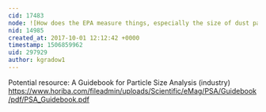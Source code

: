 ```yaml
---
cid: 17483
node: ![How does the EPA measure things, especially the size of dust particles?](../notes/kgradow1/10-01-2017/how-does-the-epa-measure-things)
nid: 14985
created_at: 2017-10-01 12:12:42 +0000
timestamp: 1506859962
uid: 297929
author: kgradow1
---
```


Potential resource:  A Guidebook for Particle Size Analysis  (industry)
https://www.horiba.com/fileadmin/uploads/Scientific/eMag/PSA/Guidebook/pdf/PSA_Guidebook.pdf